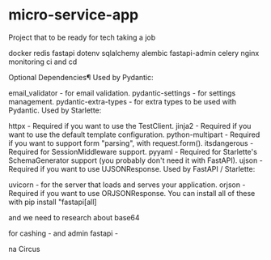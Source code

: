 # micro-service-app
Project that to be ready for tech taking a job

docker
redis
fastapi
dotenv
sqlalchemy
alembic
fastapi-admin
celery
nginx
monitoring
ci and cd

Optional Dependencies¶
Used by Pydantic:

email_validator - for email validation.
pydantic-settings - for settings management.
pydantic-extra-types - for extra types to be used with Pydantic.
Used by Starlette:

httpx - Required if you want to use the TestClient.
jinja2 - Required if you want to use the default template configuration.
python-multipart - Required if you want to support form "parsing", with request.form().
itsdangerous - Required for SessionMiddleware support.
pyyaml - Required for Starlette's SchemaGenerator support (you probably don't need it with FastAPI).
ujson - Required if you want to use UJSONResponse.
Used by FastAPI / Starlette:

uvicorn - for the server that loads and serves your application.
orjson - Required if you want to use ORJSONResponse.
You can install all of these with pip install "fastapi[all]

and we need to research about base64

for cashing -
and admin fastapi -

na Circus
